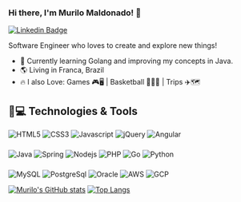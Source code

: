 ### Hi there, I'm Murilo Maldonado! 👋

[![Linkedin Badge](https://img.shields.io/badge/LinkedIn-0077B5?style=for-the-badge&logo=linkedin&logoColor=white://https://www.linkedin.com/in/murilo-maldonado-mendes-31480a98/)](https://www.linkedin.com/in/murilo-maldonado-mendes-31480a98/)

Software Engineer who loves to create and explore new things!

- 🌱 Currently learning Golang and improving my concepts in Java.
- 🌎 Living in Franca, Brazil
- 🔥 I also Love: Games 🎮🖥️ | Basketball 🏀⛹🏻 | Trips ✈️🗺️

## 🚀💻 Technologies & Tools

![HTML5](https://img.shields.io/badge/HTML5-E34F26?style=for-the-badge&logo=html5&logoColor=white)
![CSS3](https://img.shields.io/badge/CSS3-1572B6?style=for-the-badge&logo=css3&logoColor=white)
![Javascript](https://img.shields.io/badge/JavaScript-F7DF1E?style=for-the-badge&logo=javascript&logoColor=black)
![jQuery](https://img.shields.io/badge/jquery-%230769AD.svg?style=for-the-badge&logo=jquery&logoColor=white)
![Angular](https://img.shields.io/badge/Angular-20232A?style=for-the-badge&logo=angular&logoColor=61DAFB)
###
![Java](https://img.shields.io/badge/Java-ED8B00?style=for-the-badge&logo=java&logoColor=white)
![Spring](https://img.shields.io/badge/Spring-6DB33F?style=for-the-badge&logo=spring&logoColor=white)
![Nodejs](https://img.shields.io/badge/Node.js-339933?style=for-the-badge&logo=nodedotjs&logoColor=white)
![PHP](https://img.shields.io/badge/PHP-777BB4?style=for-the-badge&logo=php&logoColor=white)
![Go](https://img.shields.io/badge/Go-00ADD8?style=for-the-badge&logo=go&logoColor=white)
![Python](https://img.shields.io/badge/Python-3776AB?style=for-the-badge&logo=python&logoColor=white)
###
![MySQL](https://img.shields.io/badge/MySQL-00000F?style=for-the-badge&logo=mysql&logoColor=white)
![PostgreSql](https://img.shields.io/badge/PostgreSQL-316192?style=for-the-badge&logo=postgresql&logoColor=white)
![Oracle](https://img.shields.io/badge/Oracle-F80000?style=for-the-badge&logo=oracle&logoColor=black)
![AWS](https://img.shields.io/badge/Amazon_AWS-232F3E?style=for-the-badge&logo=amazon-aws&logoColor=white)
![GCP](https://img.shields.io/badge/Google_Cloud-4285F4?style=for-the-badge&logo=google-cloud&logoColor=white)

[![Murilo's GitHub stats](https://github-readme-stats.vercel.app/api?username=murilo3m&show_icons=true&theme=radical)](https://github.com/anuraghazra/github-readme-stats) [![Top Langs](https://github-readme-stats.vercel.app/api/top-langs/?username=murilo3m&theme=radical&layout=compact)](https://github.com/anuraghazra/github-readme-stats)
